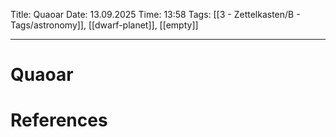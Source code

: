 Title: Quaoar
Date: 13.09.2025
Time: 13:58
Tags: [[3 - Zettelkasten/B - Tags/astronomy]], [[dwarf-planet]], [[empty]]

---
# Quaoar



# References